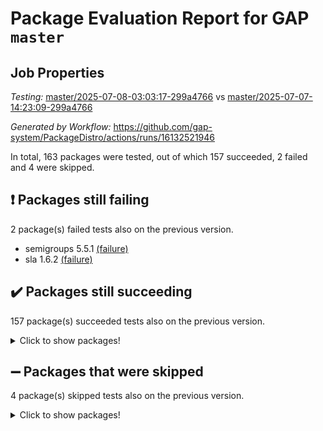 # Package Evaluation Report for GAP `master`

## Job Properties

*Testing:* [master/2025-07-08-03:03:17-299a4766](https://github.com/gap-system/PackageDistro/blob/data/reports/master/2025-07-08-03:03:17-299a4766) vs [master/2025-07-07-14:23:09-299a4766](https://github.com/gap-system/PackageDistro/blob/data/reports/master/2025-07-07-14:23:09-299a4766)

*Generated by Workflow:* https://github.com/gap-system/PackageDistro/actions/runs/16132521946

In total, 163 packages were tested, out of which 157 succeeded, 2 failed and 4 were skipped.

## :exclamation: Packages still failing

2 package(s) failed tests also on the previous version.
- semigroups 5.5.1 [(failure)](https://github.com/gap-system/PackageDistro/actions/runs/16132521946/job/45522737904)
- sla 1.6.2 [(failure)](https://github.com/gap-system/PackageDistro/actions/runs/16132521946/job/45522737909)

## :heavy_check_mark: Packages still succeeding

157 package(s) succeeded tests also on the previous version.
<details><summary>Click to show packages!</summary>

- 4ti2interface 2024.11-01 [(success)](https://github.com/gap-system/PackageDistro/actions/runs/16132521946/job/45522737558)
- ace 5.7.0 [(success)](https://github.com/gap-system/PackageDistro/actions/runs/16132521946/job/45522737559)
- aclib 1.3.2 [(success)](https://github.com/gap-system/PackageDistro/actions/runs/16132521946/job/45522737563)
- agt 0.3.1 [(success)](https://github.com/gap-system/PackageDistro/actions/runs/16132521946/job/45522737561)
- alco 1.1.1 [(success)](https://github.com/gap-system/PackageDistro/actions/runs/16132521946/job/45522737571)
- alnuth 3.2.1 [(success)](https://github.com/gap-system/PackageDistro/actions/runs/16132521946/job/45522737570)
- anupq 3.3.1 [(success)](https://github.com/gap-system/PackageDistro/actions/runs/16132521946/job/45522737576)
- atlasrep 2.1.9 [(success)](https://github.com/gap-system/PackageDistro/actions/runs/16132521946/job/45522737592)
- autodoc 2025.05.09 [(success)](https://github.com/gap-system/PackageDistro/actions/runs/16132521946/job/45522737603)
- automata 1.16 [(success)](https://github.com/gap-system/PackageDistro/actions/runs/16132521946/job/45522737590)
- automgrp 1.3.3 [(success)](https://github.com/gap-system/PackageDistro/actions/runs/16132521946/job/45522737596)
- autpgrp 1.11.1 [(success)](https://github.com/gap-system/PackageDistro/actions/runs/16132521946/job/45522737587)
- cap 2025.07-02 [(success)](https://github.com/gap-system/PackageDistro/actions/runs/16132521946/job/45522737598)
- caratinterface 2.3.7 [(success)](https://github.com/gap-system/PackageDistro/actions/runs/16132521946/job/45522737601)
- cddinterface 2025.06.24 [(success)](https://github.com/gap-system/PackageDistro/actions/runs/16132521946/job/45522737600)
- circle 1.6.6 [(success)](https://github.com/gap-system/PackageDistro/actions/runs/16132521946/job/45522737599)
- classicpres 1.22 [(success)](https://github.com/gap-system/PackageDistro/actions/runs/16132521946/job/45522737606)
- cohomolo 1.6.11 [(success)](https://github.com/gap-system/PackageDistro/actions/runs/16132521946/job/45522737604)
- congruence 1.2.7 [(success)](https://github.com/gap-system/PackageDistro/actions/runs/16132521946/job/45522737621)
- corefreesub 0.6 [(success)](https://github.com/gap-system/PackageDistro/actions/runs/16132521946/job/45522737619)
- corelg 1.57 [(success)](https://github.com/gap-system/PackageDistro/actions/runs/16132521946/job/45522737629)
- crime 1.6 [(success)](https://github.com/gap-system/PackageDistro/actions/runs/16132521946/job/45522737627)
- crisp 1.4.6 [(success)](https://github.com/gap-system/PackageDistro/actions/runs/16132521946/job/45522737652)
- crypting 0.10.6 [(success)](https://github.com/gap-system/PackageDistro/actions/runs/16132521946/job/45522737640)
- cryst 4.1.27 [(success)](https://github.com/gap-system/PackageDistro/actions/runs/16132521946/job/45522737645)
- crystcat 1.1.10 [(success)](https://github.com/gap-system/PackageDistro/actions/runs/16132521946/job/45522737638)
- ctbllib 1.3.11 [(success)](https://github.com/gap-system/PackageDistro/actions/runs/16132521946/job/45522737658)
- cubefree 1.20 [(success)](https://github.com/gap-system/PackageDistro/actions/runs/16132521946/job/45522737642)
- curlinterface 2.4.2 [(success)](https://github.com/gap-system/PackageDistro/actions/runs/16132521946/job/45522737649)
- cvec 2.8.4 [(success)](https://github.com/gap-system/PackageDistro/actions/runs/16132521946/job/45522737654)
- datastructures 0.3.3 [(success)](https://github.com/gap-system/PackageDistro/actions/runs/16132521946/job/45522737665)
- deepthought 1.0.9 [(success)](https://github.com/gap-system/PackageDistro/actions/runs/16132521946/job/45522737646)
- design 1.8.2 [(success)](https://github.com/gap-system/PackageDistro/actions/runs/16132521946/job/45522737676)
- difsets 2.3.1 [(success)](https://github.com/gap-system/PackageDistro/actions/runs/16132521946/job/45522737661)
- digraphs 1.10.0 [(success)](https://github.com/gap-system/PackageDistro/actions/runs/16132521946/job/45522737670)
- edim 1.3.8 [(success)](https://github.com/gap-system/PackageDistro/actions/runs/16132521946/job/45522737672)
- example 4.4.1 [(success)](https://github.com/gap-system/PackageDistro/actions/runs/16132521946/job/45522737663)
- examplesforhomalg 2023.10-01 [(success)](https://github.com/gap-system/PackageDistro/actions/runs/16132521946/job/45522737686)
- factint 1.6.3 [(success)](https://github.com/gap-system/PackageDistro/actions/runs/16132521946/job/45522737673)
- ferret 1.0.14 [(success)](https://github.com/gap-system/PackageDistro/actions/runs/16132521946/job/45522737682)
- fga 1.5.0 [(success)](https://github.com/gap-system/PackageDistro/actions/runs/16132521946/job/45522737680)
- fining 1.5.6 [(success)](https://github.com/gap-system/PackageDistro/actions/runs/16132521946/job/45522737681)
- float 1.0.7 [(success)](https://github.com/gap-system/PackageDistro/actions/runs/16132521946/job/45522737689)
- format 1.4.4 [(success)](https://github.com/gap-system/PackageDistro/actions/runs/16132521946/job/45522737695)
- forms 1.2.13 [(success)](https://github.com/gap-system/PackageDistro/actions/runs/16132521946/job/45522737705)
- fplsa 1.2.6 [(success)](https://github.com/gap-system/PackageDistro/actions/runs/16132521946/job/45522737696)
- fr 2.4.13 [(success)](https://github.com/gap-system/PackageDistro/actions/runs/16132521946/job/45522737699)
- francy 2.0.3 [(success)](https://github.com/gap-system/PackageDistro/actions/runs/16132521946/job/45522737701)
- fwtree 1.3 [(success)](https://github.com/gap-system/PackageDistro/actions/runs/16132521946/job/45522737714)
- gapdoc 1.6.7 [(success)](https://github.com/gap-system/PackageDistro/actions/runs/16132521946/job/45522737711)
- gauss 2024.11-01 [(success)](https://github.com/gap-system/PackageDistro/actions/runs/16132521946/job/45522737704)
- gaussforhomalg 2024.08-01 [(success)](https://github.com/gap-system/PackageDistro/actions/runs/16132521946/job/45522737713)
- gbnp 1.1.0 [(success)](https://github.com/gap-system/PackageDistro/actions/runs/16132521946/job/45522737709)
- generalizedmorphismsforcap 2025.07-01 [(success)](https://github.com/gap-system/PackageDistro/actions/runs/16132521946/job/45522737732)
- genss 1.6.9 [(success)](https://github.com/gap-system/PackageDistro/actions/runs/16132521946/job/45522737750)
- gradedmodules 2024.12-01 [(success)](https://github.com/gap-system/PackageDistro/actions/runs/16132521946/job/45522737721)
- gradedringforhomalg 2024.07-01 [(success)](https://github.com/gap-system/PackageDistro/actions/runs/16132521946/job/45522737730)
- grape 4.9.2 [(success)](https://github.com/gap-system/PackageDistro/actions/runs/16132521946/job/45522737752)
- groupoids 1.76 [(success)](https://github.com/gap-system/PackageDistro/actions/runs/16132521946/job/45522737744)
- grpconst 2.6.5 [(success)](https://github.com/gap-system/PackageDistro/actions/runs/16132521946/job/45522737751)
- guarana 0.96.3 [(success)](https://github.com/gap-system/PackageDistro/actions/runs/16132521946/job/45522737729)
- guava 3.20 [(success)](https://github.com/gap-system/PackageDistro/actions/runs/16132521946/job/45522737747)
- hap 1.66 [(success)](https://github.com/gap-system/PackageDistro/actions/runs/16132521946/job/45522737761)
- hapcryst 0.1.15 [(success)](https://github.com/gap-system/PackageDistro/actions/runs/16132521946/job/45522737755)
- hecke 1.5.4 [(success)](https://github.com/gap-system/PackageDistro/actions/runs/16132521946/job/45522737759)
- help 4.0 [(success)](https://github.com/gap-system/PackageDistro/actions/runs/16132521946/job/45522737746)
- homalg 2024.01-01 [(success)](https://github.com/gap-system/PackageDistro/actions/runs/16132521946/job/45522737767)
- homalgtocas 2023.11-01 [(success)](https://github.com/gap-system/PackageDistro/actions/runs/16132521946/job/45522737764)
- ibnp 0.15 [(success)](https://github.com/gap-system/PackageDistro/actions/runs/16132521946/job/45522737762)
- idrel 2.48 [(success)](https://github.com/gap-system/PackageDistro/actions/runs/16132521946/job/45522737757)
- images 1.3.3 [(success)](https://github.com/gap-system/PackageDistro/actions/runs/16132521946/job/45522737769)
- intpic 0.4.0 [(success)](https://github.com/gap-system/PackageDistro/actions/runs/16132521946/job/45522737760)
- io 4.9.3 [(success)](https://github.com/gap-system/PackageDistro/actions/runs/16132521946/job/45522737773)
- io_forhomalg 2023.02-04 [(success)](https://github.com/gap-system/PackageDistro/actions/runs/16132521946/job/45522737772)
- irredsol 1.4.4 [(success)](https://github.com/gap-system/PackageDistro/actions/runs/16132521946/job/45522737771)
- json 2.2.3 [(success)](https://github.com/gap-system/PackageDistro/actions/runs/16132521946/job/45522737782)
- jupyterkernel 1.5.1 [(success)](https://github.com/gap-system/PackageDistro/actions/runs/16132521946/job/45522737779)
- jupyterviz 1.5.6 [(success)](https://github.com/gap-system/PackageDistro/actions/runs/16132521946/job/45522737790)
- kan 1.37 [(success)](https://github.com/gap-system/PackageDistro/actions/runs/16132521946/job/45522737777)
- kbmag 1.5.11 [(success)](https://github.com/gap-system/PackageDistro/actions/runs/16132521946/job/45522737787)
- laguna 3.9.7 [(success)](https://github.com/gap-system/PackageDistro/actions/runs/16132521946/job/45522737806)
- liealgdb 2.2.1 [(success)](https://github.com/gap-system/PackageDistro/actions/runs/16132521946/job/45522737792)
- liepring 2.9.1 [(success)](https://github.com/gap-system/PackageDistro/actions/runs/16132521946/job/45522737809)
- liering 2.4.2 [(success)](https://github.com/gap-system/PackageDistro/actions/runs/16132521946/job/45522737796)
- linearalgebraforcap 2025.07-01 [(success)](https://github.com/gap-system/PackageDistro/actions/runs/16132521946/job/45522737791)
- lins 0.9 [(success)](https://github.com/gap-system/PackageDistro/actions/runs/16132521946/job/45522737816)
- localizeringforhomalg 2023.10-01 [(success)](https://github.com/gap-system/PackageDistro/actions/runs/16132521946/job/45522737807)
- loops 3.4.4 [(success)](https://github.com/gap-system/PackageDistro/actions/runs/16132521946/job/45522737829)
- lpres 1.1.1 [(success)](https://github.com/gap-system/PackageDistro/actions/runs/16132521946/job/45522737802)
- majoranaalgebras 1.5.2 [(success)](https://github.com/gap-system/PackageDistro/actions/runs/16132521946/job/45522737808)
- mapclass 1.4.6 [(success)](https://github.com/gap-system/PackageDistro/actions/runs/16132521946/job/45522737818)
- matgrp 0.71 [(success)](https://github.com/gap-system/PackageDistro/actions/runs/16132521946/job/45522737827)
- matricesforhomalg 2024.11-02 [(success)](https://github.com/gap-system/PackageDistro/actions/runs/16132521946/job/45522737821)
- modisom 3.0.0 [(success)](https://github.com/gap-system/PackageDistro/actions/runs/16132521946/job/45522737835)
- modulepresentationsforcap 2025.06-02 [(success)](https://github.com/gap-system/PackageDistro/actions/runs/16132521946/job/45522737837)
- modules 2024.12-01 [(success)](https://github.com/gap-system/PackageDistro/actions/runs/16132521946/job/45522737833)
- monoidalcategories 2025.03-02 [(success)](https://github.com/gap-system/PackageDistro/actions/runs/16132521946/job/45522737839)
- nconvex 2024.12-01 [(success)](https://github.com/gap-system/PackageDistro/actions/runs/16132521946/job/45522737847)
- nilmat 1.4.2 [(success)](https://github.com/gap-system/PackageDistro/actions/runs/16132521946/job/45522737850)
- nock 1.5 [(success)](https://github.com/gap-system/PackageDistro/actions/runs/16132521946/job/45522737856)
- normalizinterface 1.4.1 [(success)](https://github.com/gap-system/PackageDistro/actions/runs/16132521946/job/45522737852)
- nq 2.5.11 [(success)](https://github.com/gap-system/PackageDistro/actions/runs/16132521946/job/45522737853)
- numericalsgps 1.4.0 [(success)](https://github.com/gap-system/PackageDistro/actions/runs/16132521946/job/45522737851)
- openmath 11.5.3 [(success)](https://github.com/gap-system/PackageDistro/actions/runs/16132521946/job/45522737857)
- orb 5.0.1 [(success)](https://github.com/gap-system/PackageDistro/actions/runs/16132521946/job/45522737859)
- packagemanager 1.6.3 [(success)](https://github.com/gap-system/PackageDistro/actions/runs/16132521946/job/45522737860)
- patternclass 2.4.5 [(success)](https://github.com/gap-system/PackageDistro/actions/runs/16132521946/job/45522737861)
- permut 2.0.5 [(success)](https://github.com/gap-system/PackageDistro/actions/runs/16132521946/job/45522737898)
- polenta 1.3.11 [(success)](https://github.com/gap-system/PackageDistro/actions/runs/16132521946/job/45522737872)
- polymaking 0.8.7 [(success)](https://github.com/gap-system/PackageDistro/actions/runs/16132521946/job/45522737867)
- primgrp 3.4.4 [(success)](https://github.com/gap-system/PackageDistro/actions/runs/16132521946/job/45522737864)
- profiling 2.6.2 [(success)](https://github.com/gap-system/PackageDistro/actions/runs/16132521946/job/45522737874)
- qdistrnd 0.9.5 [(success)](https://github.com/gap-system/PackageDistro/actions/runs/16132521946/job/45522737868)
- qpa 1.35 [(success)](https://github.com/gap-system/PackageDistro/actions/runs/16132521946/job/45522737871)
- quagroup 1.8.4 [(success)](https://github.com/gap-system/PackageDistro/actions/runs/16132521946/job/45522737875)
- radiroot 2.9 [(success)](https://github.com/gap-system/PackageDistro/actions/runs/16132521946/job/45522737881)
- rcwa 4.7.1 [(success)](https://github.com/gap-system/PackageDistro/actions/runs/16132521946/job/45522737880)
- rds 1.8 [(success)](https://github.com/gap-system/PackageDistro/actions/runs/16132521946/job/45522737894)
- recog 1.4.4 [(success)](https://github.com/gap-system/PackageDistro/actions/runs/16132521946/job/45522737891)
- repndecomp 1.3.0 [(success)](https://github.com/gap-system/PackageDistro/actions/runs/16132521946/job/45522737906)
- repsn 3.1.2 [(success)](https://github.com/gap-system/PackageDistro/actions/runs/16132521946/job/45522737890)
- resclasses 4.7.3 [(success)](https://github.com/gap-system/PackageDistro/actions/runs/16132521946/job/45522737901)
- ringsforhomalg 2024.11-02 [(success)](https://github.com/gap-system/PackageDistro/actions/runs/16132521946/job/45522737893)
- sco 2023.08-01 [(success)](https://github.com/gap-system/PackageDistro/actions/runs/16132521946/job/45522737895)
- scscp 2.4.3 [(success)](https://github.com/gap-system/PackageDistro/actions/runs/16132521946/job/45522737922)
- sglppow 2.4 [(success)](https://github.com/gap-system/PackageDistro/actions/runs/16132521946/job/45522737908)
- sgpviz 0.999.6 [(success)](https://github.com/gap-system/PackageDistro/actions/runs/16132521946/job/45522737903)
- simpcomp 2.1.14 [(success)](https://github.com/gap-system/PackageDistro/actions/runs/16132521946/job/45522737913)
- singular 2024.06.03 [(success)](https://github.com/gap-system/PackageDistro/actions/runs/16132521946/job/45522737911)
- sl2reps 1.1 [(success)](https://github.com/gap-system/PackageDistro/actions/runs/16132521946/job/45522737923)
- smallantimagmas 0.4.1 [(success)](https://github.com/gap-system/PackageDistro/actions/runs/16132521946/job/45522737912)
- smallgrp 1.5.4 [(success)](https://github.com/gap-system/PackageDistro/actions/runs/16132521946/job/45522737915)
- smallsemi 0.7.2 [(success)](https://github.com/gap-system/PackageDistro/actions/runs/16132521946/job/45522737927)
- sonata 2.9.6 [(success)](https://github.com/gap-system/PackageDistro/actions/runs/16132521946/job/45522737918)
- sophus 1.27 [(success)](https://github.com/gap-system/PackageDistro/actions/runs/16132521946/job/45522737936)
- sotgrps 1.3 [(success)](https://github.com/gap-system/PackageDistro/actions/runs/16132521946/job/45522737926)
- spinsym 1.5.2 [(success)](https://github.com/gap-system/PackageDistro/actions/runs/16132521946/job/45522737939)
- standardff 1.0 [(success)](https://github.com/gap-system/PackageDistro/actions/runs/16132521946/job/45522737933)
- symbcompcc 1.3.2 [(success)](https://github.com/gap-system/PackageDistro/actions/runs/16132521946/job/45522737942)
- thelma 1.3 [(success)](https://github.com/gap-system/PackageDistro/actions/runs/16132521946/job/45522737943)
- tomlib 1.2.11 [(success)](https://github.com/gap-system/PackageDistro/actions/runs/16132521946/job/45522737941)
- toolsforhomalg 2025.05-01 [(success)](https://github.com/gap-system/PackageDistro/actions/runs/16132521946/job/45522737938)
- toric 1.9.6 [(success)](https://github.com/gap-system/PackageDistro/actions/runs/16132521946/job/45522737949)
- transgrp 3.6.5 [(success)](https://github.com/gap-system/PackageDistro/actions/runs/16132521946/job/45522737950)
- typeset 1.2.3 [(success)](https://github.com/gap-system/PackageDistro/actions/runs/16132521946/job/45522737951)
- ugaly 4.1.3 [(success)](https://github.com/gap-system/PackageDistro/actions/runs/16132521946/job/45522737962)
- unipot 1.6 [(success)](https://github.com/gap-system/PackageDistro/actions/runs/16132521946/job/45522737959)
- unitlib 5.0.0 [(success)](https://github.com/gap-system/PackageDistro/actions/runs/16132521946/job/45522737976)
- utils 0.89 [(success)](https://github.com/gap-system/PackageDistro/actions/runs/16132521946/job/45522737969)
- uuid 0.7 [(success)](https://github.com/gap-system/PackageDistro/actions/runs/16132521946/job/45522737965)
- walrus 0.9991 [(success)](https://github.com/gap-system/PackageDistro/actions/runs/16132521946/job/45522737970)
- wedderga 4.11.1 [(success)](https://github.com/gap-system/PackageDistro/actions/runs/16132521946/job/45522737973)
- wpe 0.8 [(success)](https://github.com/gap-system/PackageDistro/actions/runs/16132521946/job/45522737978)
- xmod 2.93 [(success)](https://github.com/gap-system/PackageDistro/actions/runs/16132521946/job/45522737988)
- xmodalg 1.32 [(success)](https://github.com/gap-system/PackageDistro/actions/runs/16132521946/job/45522737990)
- yangbaxter 0.10.6 [(success)](https://github.com/gap-system/PackageDistro/actions/runs/16132521946/job/45522737984)
- zeromqinterface 0.17 [(success)](https://github.com/gap-system/PackageDistro/actions/runs/16132521946/job/45522738002)
</details>

## :heavy_minus_sign: Packages that were skipped

4 package(s) skipped tests also on the previous version.
<details><summary>Click to show packages!</summary>

- browse 1.8.21 [(skipped)](https://github.com/gap-system/PackageDistro/actions/runs/16132521946/job/45522438321)
- itc 1.5.1 [(skipped)](https://github.com/gap-system/PackageDistro/actions/runs/16132521946/job/45522438321)
- polycyclic 2.16 [(skipped)](https://github.com/gap-system/PackageDistro/actions/runs/16132521946/job/45522438321)
- xgap 4.32 [(skipped)](https://github.com/gap-system/PackageDistro/actions/runs/16132521946/job/45522438321)
</details>

